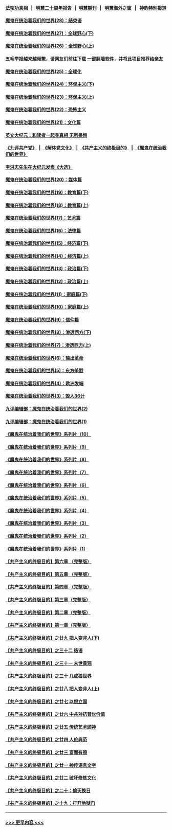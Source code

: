 #### [法轮功真相](https://github.com/gfw-breaker/truth/blob/master/README.md?t=0) &nbsp;&nbsp;|&nbsp;&nbsp; [明慧二十周年报告](https://github.com/gfw-breaker/mh-reports/blob/master/README.md?t=0) &nbsp;&nbsp;|&nbsp;&nbsp;[明慧期刊](https://github.com/gfw-breaker/mh-qikan) &nbsp;&nbsp;|&nbsp;&nbsp; [明慧海外之窗](https://github.com/gfw-breaker/mh-news/blob/master/README.md?t=0) &nbsp;&nbsp;|&nbsp;&nbsp; [神韵特别报道](https://github.com/gfw-breaker/mh-news/blob/master/shenyun.md?t=0)
#### [魔鬼在统治着我们的世界(28)：结束语](../pages/nsc422/n10936246.md?t=06160251) 
#### [魔鬼在统治着我们的世界(27)：全球野心(下)](../pages/nsc422/n10928319.md?t=06160251) 
#### [魔鬼在统治着我们的世界(26)：全球野心(上)](../pages/nsc422/n10900318.md?t=06160251) 
#### 五毛举报越来越频繁，请网友们前往下载 [一键翻墙软件](https://github.com/gfw-breaker/ssr-accounts)，并将此项目推荐给亲友
#### [魔鬼在统治着我们的世界(25)：全球化](../pages/nsc422/n10788205.md?t=06160251) 
#### [魔鬼在统治着我们的世界(24)：环保主义(下)](../pages/nsc422/n10695307.md?t=06160251) 
#### [魔鬼在统治着我们的世界(23)：环保主义(上)](../pages/nsc422/n10688613.md?t=06160251) 
#### [魔鬼在统治着我们的世界(22)：恐怖主义](../pages/nsc422/n10614727.md?t=06160251) 
#### [魔鬼在统治着我们的世界(21)：文化篇](../pages/nsc422/n10597706.md?t=06160251) 
#### [英文大纪元：和读者一起寻真相 无所畏惧](../pages/nsc422/n12542027.md?t=06160251) 
#### [《九评共产党》](https://github.com/begood0513/9ping.md/blob/master/README.md) &nbsp;|&nbsp; [《解体党文化》](../../../../jtdwh.md/blob/master/README.md)  &nbsp;|&nbsp; [《共产主义的终极目的》](../../../../gczydzjmd.md/blob/master/README.md) &nbsp;|&nbsp; [《魔鬼在统治我们的世界》](../../../../mgztzwmdsj.md/blob/master/README.md) 
#### [李洪志先生在大纪元发表《大选》](../pages/nsc422/n12534746.md?t=06160251) 
#### [魔鬼在统治着我们的世界(20)：媒体篇](../pages/nsc422/n10586579.md?t=06160251) 
#### [魔鬼在统治着我们的世界(19)：教育篇(下)](../pages/nsc422/n10564808.md?t=06160251) 
#### [魔鬼在统治着我们的世界(18)：教育篇(上)](../pages/nsc422/n10526970.md?t=06160251) 
#### [魔鬼在统治着我们的世界(17)：艺术篇](../pages/nsc422/n10499093.md?t=06160251) 
#### [魔鬼在统治着我们的世界(16)：法律篇](../pages/nsc422/n10485969.md?t=06160251) 
#### [魔鬼在统治着我们的世界(15)：经济篇(下)](../pages/nsc422/n10469975.md?t=06160251) 
#### [魔鬼在统治着我们的世界(14)：经济篇(上)](../pages/nsc422/n10457370.md?t=06160251) 
#### [魔鬼在统治着我们的世界(13)：政治篇(下)](../pages/nsc422/n10448270.md?t=06160251) 
#### [魔鬼在统治着我们的世界(12)：政治篇(上)](../pages/nsc422/n10444576.md?t=06160251) 
#### [魔鬼在统治着我们的世界(11)：家庭篇(下)](../pages/nsc422/n10440961.md?t=06160251) 
#### [魔鬼在统治着我们的世界(10)：家庭篇(上)](../pages/nsc422/n10435448.md?t=06160251) 
#### [魔鬼在统治着我们的世界(9)：信仰篇](../pages/nsc422/n10432159.md?t=06160251) 
#### [魔鬼在统治着我们的世界(8)：渗透西方(下)](../pages/nsc422/n10429603.md?t=06160251) 
#### [魔鬼在统治着我们的世界(7)：渗透西方(上)](../pages/nsc422/n10426013.md?t=06160251) 
#### [魔鬼在统治着我们的世界(6)：输出革命](../pages/nsc422/n10421536.md?t=06160251) 
#### [魔鬼在统治着我们的世界(5)：东方杀戮](../pages/nsc422/n10417707.md?t=06160251) 
#### [魔鬼在统治着我们的世界(4)：欧洲发端](../pages/nsc422/n10414890.md?t=06160251) 
#### [魔鬼在统治着我们的世界(3)：毁人36计](../pages/nsc422/n10411583.md?t=06160251) 
#### [九评编辑部：魔鬼在统治着我们的世界(2)](../pages/nsc422/n10410036.md?t=06160251) 
#### [九评编辑部：魔鬼在统治着我们的世界(1)](../pages/nsc422/n10406825.md?t=06160251) 
#### [《魔鬼在统治着我们的世界》系列片（10）](../pages/nsc422/n12292670.md?t=06160251) 
#### [《魔鬼在统治着我们的世界》系列片（9）](../pages/nsc422/n12290859.md?t=06160251) 
#### [《魔鬼在统治着我们的世界》系列片（8）](../pages/nsc422/n12287445.md?t=06160251) 
#### [《魔鬼在统治着我们的世界》系列片（7）](../pages/nsc422/n12283425.md?t=06160251) 
#### [《魔鬼在统治着我们的世界》系列片（6）](../pages/nsc422/n12282314.md?t=06160251) 
#### [《魔鬼在统治着我们的世界》系列片（5）](../pages/nsc422/n12281419.md?t=06160251) 
#### [《魔鬼在统治着我们的世界》系列片（4）](../pages/nsc422/n12274024.md?t=06160251) 
#### [《魔鬼在统治着我们的世界》系列片（3）](../pages/nsc422/n12271322.md?t=06160251) 
#### [《魔鬼在统治着我们的世界》系列片（2）](../pages/nsc422/n12269049.md?t=06160251) 
#### [《魔鬼在统治着我们的世界》系列片（1）](../pages/nsc422/n12267575.md?t=06160251) 
#### [【共产主义的终极目的】第六章 （完整版）](../pages/nsc422/n11428913.md?t=06160251) 
#### [【共产主义的终极目的】第五章 （完整版）](../pages/nsc422/n11428912.md?t=06160251) 
#### [【共产主义的终极目的】第四章 （完整版）](../pages/nsc422/n11428907.md?t=06160251) 
#### [【共产主义的终极目的】第三章（完整版）](../pages/nsc422/n11428848.md?t=06160251) 
#### [【共产主义的终极目的】第二章（完整版）](../pages/nsc422/n11428831.md?t=06160251) 
#### [【共产主义的终极目的】第一章（完整版）](../pages/nsc422/n11417651.md?t=06160251) 
#### [【共产主义的终极目的】之廿九 把人变非人(下)](../pages/nsc422/n11344140.md?t=06160251) 
#### [【共产主义的终极目的】之三十二 结语](../pages/nsc422/n11360535.md?t=06160251) 
#### [【共产主义的终极目的】之三十一 末世景观](../pages/nsc422/n11351129.md?t=06160251) 
#### [【共产主义的终极目的】之三十 几成狼世界](../pages/nsc422/n11348280.md?t=06160251) 
#### [【共产主义的终极目的】之廿八 把人变非人(上)](../pages/nsc422/n11340492.md?t=06160251) 
#### [【共产主义的终极目的】之廿七 以恨立国](../pages/nsc422/n11336944.md?t=06160251) 
#### [【共产主义的终极目的】之廿六 中共对抗普世价值](../pages/nsc422/n11324785.md?t=06160251) 
#### [【共产主义的终极目的】之廿五 传统艺术颂神](../pages/nsc422/n11296396.md?t=06160251) 
#### [【共产主义的终极目的】之廿四 人伦典范](../pages/nsc422/n11296397.md?t=06160251) 
#### [【共产主义的终极目的】之廿三 富而有德](../pages/nsc422/n11283598.md?t=06160251) 
#### [【共产主义的终极目的】之廿一 神传语言文字](../pages/nsc422/n11263265.md?t=06160251) 
#### [【共产主义的终极目的】之廿二 破坏修炼文化](../pages/nsc422/n11245728.md?t=06160251) 
#### [【共产主义的终极目的】之二十：偷天换日](../pages/nsc422/n11238846.md?t=06160251) 
#### [【共产主义的终极目的】之十九：打开地狱门](../pages/nsc422/n11206376.md?t=06160251) 

----
#### [ >>> 更早内容 <<< ](../indexes/nsc422-earlier.md)
